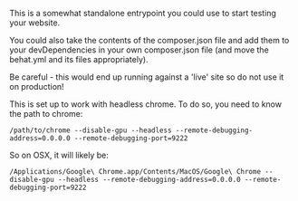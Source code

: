 This is a somewhat standalone entrypoint
you could use to start testing your website.

You could also take the contents of the composer.json file
and add them to your devDependencies in your own
composer.json file (and move the behat.yml and its files
appropriately).

Be careful - this would end up running against
a 'live' site so do not use it on production!

This is set up to work with headless chrome.
To do so, you need to know the path to chrome:

```/path/to/chrome --disable-gpu --headless --remote-debugging-address=0.0.0.0 --remote-debugging-port=9222```

So on OSX, it will likely be:

```/Applications/Google\ Chrome.app/Contents/MacOS/Google\ Chrome --disable-gpu --headless --remote-debugging-address=0.0.0.0 --remote-debugging-port=9222```
